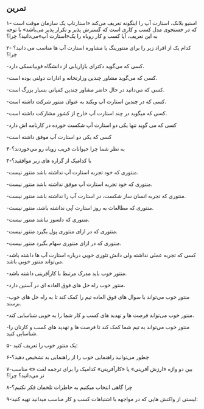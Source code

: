 ## تمرین

۱- استیو بلانک، استارت آپ را اینگونه تعریف می‌کند «استارتاپ یک سازمان موقت است که در جستجوی مدل کسب و کاری است که گسترش پذیر و تکرار پذیر می‌باشد» با توجه به این تعریف، آیا کسب و کار روباه را یک«استارت آپ»می‌دانید؟ چرا؟



۲- کدام یک از افراد زیر را برای منتورینگ یا مشاوره استارت آپ ها مناسب می دانید؟ چرا؟

-کسی که می‌گوید دکترای بازاریابی از دانشگاه فوبیانسکی دارد.

-کسی که می‌گوید مشاور چندین وزارتخانه و ادارات دولتی بوده است.

-کسی که می‌دانید در حال حاضر مشاور چندین کمپانی بسیار بزرگ است.

-کسی که در چندین استارت آپ ویکند به عنوان منتور شرکت داشته است.

-کسی که میگوید در چند استارت آپ خارج از کشور مشارکت داشته است.

-کسی که می گوید تنها یکی دو استارت آپ شکست خورده در کارنامه اش دارد

-کسی که یکی دو استارت آپ موفق داشته است



۳-به نظر شما چرا حیوانات فریب روباه رو می‌خوردند؟



۴-با کدامیک از گزاره های زیر موافقید؟

-منتوری که خود تجربه استارت آپ نداشته باشد منتور نیست.

-منتوری که خود تجربه استارت آپ موفق نداشته باشد منتور نیست.

-منتوری که تجربه انسان ساز شکست، در استارت آپ را نداشته باشد منتور نیست.

-منتوری که مطالعات به روز استارت آپی نداشته باشد، منتور نیست.

-منتوری که دلسوز نباشد منتور نیست.

-منتوری که در ازای منتوری پول بگیرد منتور نیست.

-منتوری که در ازای منتوری سهام بگیرد منتور نیست.

-کسی که تجربه عملی نداشته ولی دانش تئوری خوبی درباره استارت آپ ها داشته باشد می‌تواند منتور خوبی باشد.

-منتور خوب باید مدرک مرتبط با کارآفرینی داشته باشد.

-منتور خوب راه حل های فوق العاده ای در آستین دارد.

-منتور خوب می‌تواند با سوال های فوق العاده تیم را کمک کند تا به راه حل های خوب برسند.

-منتور خوب می‌تواند فرصت ها و تهدید های کسب و کار شما را به خوبی شناسایی کند.

-منتور خوب می‌تواند به تیم شما کمک کند تا فرصت ها و تهدید های کسب و کارتان را شناسایی کنید.



۵- یک منتور خوب را تعریف کنید:



۶-چطور می‌توانید راهنمایی خوب را از راهنمایی بد تشخیص دهید؟

 

۷-بین دو واژه «ارزش آفرینی» یا «کارآفرینی» کدامیک را برای ترجمه لغت «» مناسب تر می‌دانید؟ چرا؟



۸-چرا گاهی انتخاب میکنیم به خاطرات تلخمان فکر نکنیم؟



۹-لیستی از واکنش هایی که در مواجهه با اشتباهات کسب و کار مناسب میدانید تهیه کنید:

